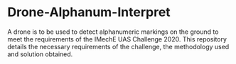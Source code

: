 # Drone-Alphanum-Interpret
A drone is to be used to detect alphanumeric markings on the ground to meet the requirements of the IMechE UAS Challenge 2020. This repository details the necessary requirements of the challenge, the methodology used and solution obtained.
